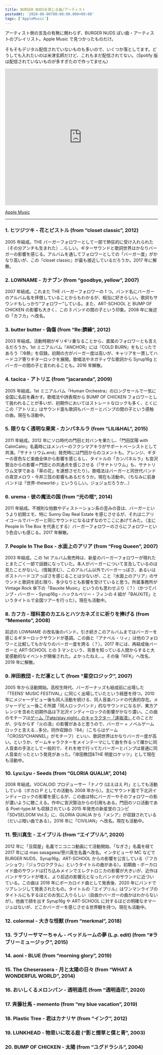 ```yaml
---
title: BURGER NUDSを感じる曲/アーティスト
postedAt: '2020-06-06T00:08:00.000+09:00'
tags: ['AppleMusic']
---
```


アーティスト側の言及の有無に関わらず、BURGER NUDS ぽい曲・アーティストのプレイリスト。Apple Music で見つかったものだけ。

そもそもデジタル配信されていないものも多いので、いくつか落としてます。どうしても入れたいのは米津玄師だけど、これもまだ配信されてない。（Spotify 版は配信されていないものが多すぎたので作ってません）

<iframe allow="autoplay *; encrypted-media *;" frameborder="0" height="450" style="width:100%;max-width:660px;overflow:hidden;background:transparent;" sandbox="allow-forms allow-popups allow-same-origin allow-scripts allow-storage-access-by-user-activation allow-top-navigation-by-user-activation" src="https://embed.music.apple.com/jp/playlist/burger-nuds%E3%82%92%E6%84%9F%E3%81%98%E3%82%8B%E6%9B%B2-%E3%82%A2%E3%83%BC%E3%83%86%E3%82%A3%E3%82%B9%E3%83%88/pl.u-MDAWLYJu4eRDmj?app=music&amp;at=1000lR8X"></iframe>

[Apple Music](https://music.apple.com/jp/playlist/burger-nuds%E3%82%92%E6%84%9F%E3%81%98%E3%82%8B%E6%9B%B2-%E3%82%A2%E3%83%BC%E3%83%86%E3%82%A3%E3%82%B9%E3%83%88/pl.u-MDAWLYJu4eRDmj)

---

### 1\. ヒツジツキ - 花とピストル (from “closet classic”, 2012)

2005 年結成。THE バーガーフォロワーとして一部で熱狂的に受け入れられた（その分アンチも生まれた）…らしい。ギターサウンドと歌詞世界はかなりバーガーの影響を感じる。アルバムを通してフォロワーとしての「バーガー度」がかなり高いが、この『closet classic』が最も接近しているだろうか。2017 年に解散。

### 2\. LOWNAME - カナブン (from “goodbye, yellow”, 2007)

2007 年結成。これまた THE バーガーフォロワーの 1 つ。バンド名にバーガーのアルバム名を拝借していることからもわかるが、相当に好きらしい。歌詞もサウンドもしっかり"フォロワー”している。また、ART-SCHOOL と BUMP OF CHICKEN の影響も大きく、この 3 バンドの間の子という印象。2008 年に後述の「カフカ」へ改名。

### 3\. butter butter - 偽傷 (from “Re:臍繰”, 2012)

2003 年結成。活動時期がギリギリ重なることから、直属のフォロワーとも言えるだろうか。1st ミニアルバム『ANCHOR』には『COLD BURN』をもじったであろう『冷熱』を収録。初期の方がバーガー度は高いが、キャリアを一貫してハードコア寄りギターロックを展開。歌唱法やネガティヴな歌詞から Syrup16g とバーガーの間の子と言われることも。2016 年解散。

### 4\. tacica - アトリエ (from “jacaranda”, 2009)

2005 年結成。1st ミニアルバム『Human Orchestra』のロングセールで一気に全国に名前を轟かす。歌唱法や詩表現から BUMP OF CHICKEN フォロワーとして扱われることが多いが、初期作においてはストレートなロックも多く、とくにこの『アトリエ』はサウンド面も歌詞もバーガーとバンプの間の子という感触の曲。現在も活動中。

### 5\. 限りなく透明な果実 - カンパネルラ (from “LILI&HAL”, 2015)

2011 年結成。2012 年にソロ時代の門田と対バンを果たし、「門田匡陽 with CalmCalm」名義時にはメンバーのフクシマアキラがサポートベーシストとして共演。『サナトリウム.end』発売時には門田からのコメントも。アレンジ、ギターの音色など楽曲全体から影響を感じるし、タイトルの「カンパネルラ」も宮沢賢治からの影響＝門田との共通点を感じさせる（「サナトリウム」も、サナトリウム文学である「草の花」を連想させたり）。歌唱法はバーガーと同世代バンドの真空メロウ・今井三弦の影響もあるだろうか。現在も活動中。（ちなみに前身バンドは「世界-theworld-」というらしい。ジョジョだろうか…）

### 6\. urema - 彼の魔法の国 (from “光の棺”, 2014)

2011 年結成。不規則な拍数やディストーション系の歪みの音は、バーガーというより初期エモ、特に Sunny Day Real Estate を感じさせるが、それはニアリイコールでバーガーと同じサウンドになるはずなのでここにあげてみた。（主に People In The Box を代表とする）バーガーフォロワーのさらにフォロワーという色合いも感じる。2017 年解散。

### 7\. People In The Box - 水面上のアリア (from “Frog Queen”, 2007)

2003 年結成。この 1st アルバム発売時は、新星のバーガーフォロワーが現れたとまたごく一部で話題になっていた。本人がバーガーについて言及しているのは見たことがないし（情報求む）、このアルバム以外でバーガーっぽさ、あるいはポストハードコアっぽさを感じることは少ないが、こと『水面上のアリア』のサウンドと歌詞を読む限り、多少なりとも影響を受けていると思う。所属事務所が Vintage Rock 傘下の「Bauxite Music」というのも思わせぶり（？）（かつてバンプ・バーガー・Syrup16g・ハックルベリー・フィンの 4 組が「BAUXiTE」というタイトルで全国ツアーを行った）。現在も活動中。

### 8\. カフカ - 理科室のカエルとハツカネズミに祈りを捧げる (from “Memento”, 2008)

前述の LOWNAME の改名後のバンド。引き続きこのアルバムまではバーガーを感じるギターロックサウンドが基調。この曲と『アナベル・リィ』は他のフォロワーと比較してもかなりのバーガー度を誇る（？）。2017 年には、再結成後バーガーと ART-SCHOOL との 3 マンという、背景を知っている人間からすると大変感動的なイベントが開催された。よかったねえ…。その後「KFK」へ改名、2019 年に解散。

### 9\. 岸田教団 - ただ凛として (from “星空ロジック”, 2007)

2005 年から活動開始。高校生時代、バーガーナッズも結成前に出場した「TEENS’ MUSIC FESTIVAL」に同じく出場していたという経歴を持つ。2010 年にメジャーデビュー後も同人活動を続ける、同人音楽バンドの代表的存在。メジャーデビュー後こそ所謂「同人ロックバンド」的なサウンドになるが、東方アレンジを含めた初期作品は下北沢インディーロックの影響がかなり濃い。この曲のモチーフは[ゲーム「Fate/stay night」のキャラクター『遠坂凛』](https://w.atwiki.jp/kisidakyodan%5Fwiki/pages/88.html)とのことだが、少なからず『火の凛』の影響があると思うので、バーガー × ノベルゲームロックと言える…多分。同作収録の『84』（こちらはゲーム「CROSS†CHANNEL」がモチーフ）といい、歌詞世界はかなりバーガー度が高い。というか、ゲームキャラクターをメインテーマにして曲を作るって確かに同人音楽の手法として一般的で、それを地で行ってたバーガーとバンプは普通に同人音楽だったという発見があった。「岸田教団&THE 明星ロケッツ」として現在も活動中。

### 10\. Lyu:Lyu - Seeds (from “GLORIA QUALIA”, 2014)

2008 年結成。VOCALOID プロデューサー「ナノウ (ほえほえ P)」としても活動している（ボカロ P としての活動も 2008 年から）。主にサウンド面で下北沢インディーロックの影響を感じるが、この曲は特にバーガーやそのフォロワーの影が濃いように聴こえる。作中に宮沢賢治からの引用もある。門田のソロ活動である Poet-type.M も収録されている 2015 年発売の新星堂のコンピ「SD√SELDOM Vol.3」に、GLORIA QUALIA から『メシア』が収録されている（だいぶ暗い曲である）。2016 年に「CIVILIAN」へ改名。現在も活動中。

### 11\. 笹川真生 - エイプリル (from “エイプリル”, 2020)

2012 年に「豆腐屋」名義でニコニコ動画にて活動開始、「なぎさ」名義を経て 2017 年には mao sasagawa/笹川真生名義へ改名。インタビューや MC などで BURGER NUDS、Syrup16g、ART-SCHOOL からの影響を公言している（『フカンショウ』『ジュウロクグラム』というタイトルの曲がある）。初期曲・ボーカロイド曲のサウンドは打ち込みメインでエレクトロニカの影響が大きいが、近作はバンドサウンドが増え、より前述の影響元となったバンドのサウンドに近づいている。この曲は 2018 年にボーカロイド曲として発表後、2020 年にバンドでリアレンジして発表されたもの。タイトルの『エイプリル』はワンマンライブのタイトルにもするほどのお気に入りらしい（自曲かバーガーの曲かはわからないが）。他曲で顔を出す Syrup16g や ART-SCHOOL に対するほどの明確なオマージュはないが、どこかバーガーを感じさせる世界観を持つ。現在も活動中。

### 12\. colormal - 大きな怪獣 (from “merkmal”, 2018)

### 13\. ラブリーサマーちゃん - ベッドルームの夢 (L.p. edit) (from “#ラブリーミュージック”, 2015)

### 14\. aoni - BLUE (from “morning glory”, 2019)

### 15\. The Cheserasera - 月と太陽の日々 (from “WHAT A WONDERFUL WORLD”, 2014)

### 16\. おいしくるメロンパン - 透明造花 (from “透明造花”, 2020)

### 17\. 斉藤壮馬 - memento (from “my blue vacation”, 2019)

### 18\. Plastic Tree - 君はカナリヤ (from “インク”, 2012)

### 19\. LUNKHEAD - 物思いに耽る庭 (“影と煙草と僕と青”, 2003)

### 20\. BUMP OF CHICKEN - 太陽 (from “ユグドラシル”, 2004)
